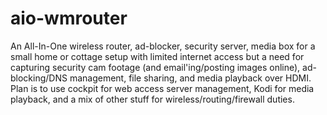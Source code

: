 # aio-wmrouter
An All-In-One wireless router, ad-blocker, security server, media box for a small home or cottage setup with limited internet access but a need for capturing security cam footage (and email'ing/posting images online), ad-blocking/DNS management, file sharing, and media playback over HDMI. Plan is to use cockpit for web access server management, Kodi for media playback, and a mix of other stuff for wireless/routing/firewall duties.
